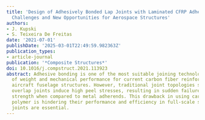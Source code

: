 ```yaml
---
title: 'Design of Adhesively Bonded Lap Joints with Laminated CFRP Adherends: Review,
  Challenges and New Opportunities for Aerospace Structures'
authors:
- J. Kupski
- S. Teixeira De Freitas
date: '2021-07-01'
publishDate: '2025-03-01T22:49:59.982363Z'
publication_types:
- article-journal
publication: '*Composite Structures*'
doi: 10.1016/j.compstruct.2021.113923
abstract: Adhesive bonding is one of the most suitable joining technologies in terms
  of weight and mechanical performance for current carbon fiber reinforced polymer
  aircraft fuselage structures. However, traditional joint topologies such as single
  overlap joints induce high peel stresses, resulting in sudden failure and low joint
  strength when compared to metal adherends. This drawback in using carbon fiber reinforced
  polymer is hindering their performance and efficiency in full-scale structures where
  joints are essential.
---
```

